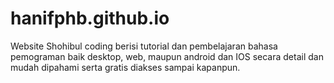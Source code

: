 # hanifphb.github.io
Website Shohibul coding berisi tutorial dan pembelajaran bahasa pemograman baik desktop, web, maupun android dan IOS secara detail dan mudah dipahami serta gratis diakses sampai kapanpun.
